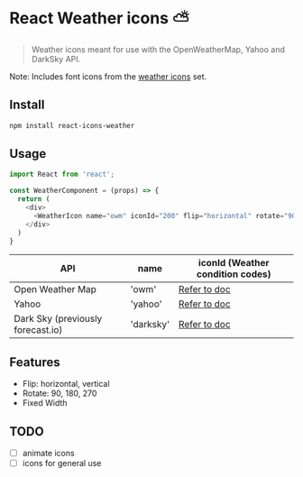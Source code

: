 # React Weather icons :partly_sunny:
> Weather icons meant for use with the OpenWeatherMap, Yahoo and DarkSky API.

Note: Includes font icons from the [weather icons](http://weathericons.io) set.

## Install

``` bash
npm install react-icons-weather

```

## Usage
```js
import React from 'react';

const WeatherComponent = (props) => {
  return (
    <div>
      <WeatherIcon name="owm" iconId="200" flip="horizontal" rotate="90" />
    </div>
  )
}
```

API | name | iconId (Weather condition codes)
------------ | ------------- | -------------
Open Weather Map | 'owm' | [Refer to doc](https://openweathermap.org/weather-conditions)
Yahoo | 'yahoo' | [Refer to doc](https://developer.yahoo.com/weather/documentation.html)
Dark Sky (previously forecast.io) | 'darksky' | [Refer to doc](https://darksky.net/dev/docs#data-point-object)

## Features
* Flip: horizontal, vertical
* Rotate: 90, 180, 270
* Fixed Width

## TODO
-[ ] animate icons
-[ ] icons for general use
